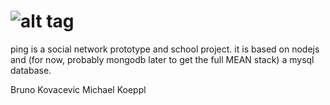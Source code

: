 ![alt tag](https://raw.github.com/mkocs/ping/master/public/ping_github.png)
====

ping is a social network prototype and school project. it is based on nodejs and (for now, probably mongodb later to get the full MEAN stack) a mysql database.

Bruno Kovacevic
Michael Koeppl
